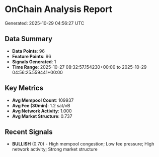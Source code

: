 # OnChain Analysis Report
Generated: 2025-10-29 04:56:27 UTC

## Data Summary
- **Data Points**: 96
- **Feature Points**: 96
- **Signals Generated**: 1
- **Time Range**: 2025-10-27 08:32:57.154230+00:00 to 2025-10-29 04:56:25.559441+00:00

## Key Metrics
- **Avg Mempool Count**: 109937
- **Avg Fee (30min)**: 1.2 sat/vB
- **Avg Network Activity**: 1.000
- **Avg Market Structure**: 0.737

## Recent Signals
- **BULLISH** (0.70) - High mempool congestion; Low fee pressure; High network activity; Strong market structure

